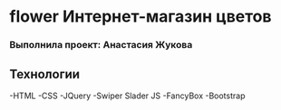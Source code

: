 # flower Интернет-магазин цветов

### Выполнила проект: Анастасия Жукова

## Технологии
-HTML
-CSS
-JQuery
-Swiper Slader JS
-FancyBox
-Bootstrap

